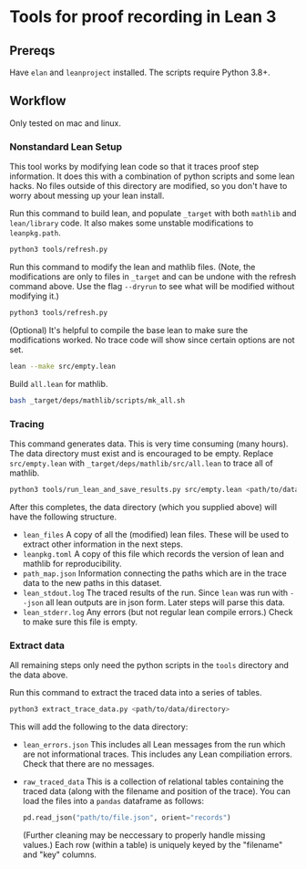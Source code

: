 # Tools for proof recording in Lean 3

## Prereqs

Have `elan` and `leanproject` installed.  The scripts require Python 3.8+.

## Workflow

Only tested on mac and linux.

### Nonstandard Lean Setup

This tool works by modifying lean code so that it traces proof step information.  It does this with a combination of python scripts and some lean hacks.  No files outside of this directory are modified, so you don't have to worry about messing up your lean install.

Run this command to build lean, and populate `_target` with both `mathlib` and `lean/library` code.  It also makes some unstable modifications to `leanpkg.path`.

```bash
python3 tools/refresh.py
```

Run this command to modify the lean and mathlib files.  (Note, the modifications are only to files in `_target` and can be undone with the refresh command above.  Use the flag `--dryrun` to see what will be modified without modifying it.)

```bash
python3 tools/refresh.py
```

(Optional)  It's helpful to compile the base lean to make sure the modifications worked.  No trace code will show since certain options are not set.

```bash
lean --make src/empty.lean
```

Build `all.lean` for mathlib.

```bash
bash _target/deps/mathlib/scripts/mk_all.sh
```

### Tracing

This command generates data.  This is very time consuming (many hours).  The data directory must exist and is encouraged to be empty.  Replace `src/empty.lean` with `_target/deps/mathlib/src/all.lean` to trace all of mathlib.

```bash
python3 tools/run_lean_and_save_results.py src/empty.lean <path/to/data/directory>
```

After this completes, the data directory (which you supplied above) will have the following structure.

* `lean_files` A copy of all the (modified) lean files.  These will be used to extract other information in the next steps.
* `leanpkg.toml` A copy of this file which records the version of lean and mathlib for reproducibility.
* `path_map.json` Information connecting the paths which are in the trace data to the new paths in this dataset.
* `lean_stdout.log` The traced results of the run.  Since `lean` was run with `--json` all lean outputs are in json form.  Later steps will parse this data.
* `lean_stderr.log` Any errors (but not regular lean compile errors.)  Check to make sure this file is empty.

### Extract data

All remaining steps only need the python scripts in the `tools` directory and the data above.

Run this command to extract the traced data into a series of tables.

```bash
python3 extract_trace_data.py <path/to/data/directory>
```

This will add the following to the data directory:

* `lean_errors.json` This includes all Lean messages from the run which are not informational traces.  This includes any Lean compiliation errors.  Check that there are no messages.
* `raw_traced_data` This is a collection of relational tables containing the traced data (along with the filename and position of the trace).  You can load the files into a `pandas` dataframe as follows:

    ```python
    pd.read_json("path/to/file.json", orient="records")
    ````

    (Further cleaning may be neccessary to properly handle missing values.) Each row (within a table) is uniquely keyed by the "filename" and "key" columns.
